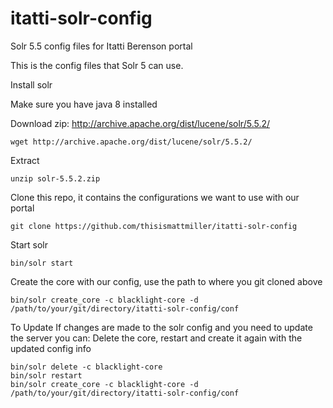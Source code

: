 # itatti-solr-config
Solr 5.5 config files for Itatti Berenson portal

This is the config files that Solr 5 can use.

Install solr

Make sure you have java 8 installed

Download zip: http://archive.apache.org/dist/lucene/solr/5.5.2/
```
wget http://archive.apache.org/dist/lucene/solr/5.5.2/
```

Extract
```
unzip solr-5.5.2.zip
```

Clone this repo, it contains the configurations we want to use with our portal
```
git clone https://github.com/thisismattmiller/itatti-solr-config
```

Start solr
```
bin/solr start
```

Create the core with our config, use the path to where you git cloned above
```
bin/solr create_core -c blacklight-core -d /path/to/your/git/directory/itatti-solr-config/conf
```

To Update
If changes are made to the solr config and you need to update the server you can:
Delete the core, restart and create it again with the updated config info
```
bin/solr delete -c blacklight-core
bin/solr restart
bin/solr create_core -c blacklight-core -d /path/to/your/git/directory/itatti-solr-config/conf
```
